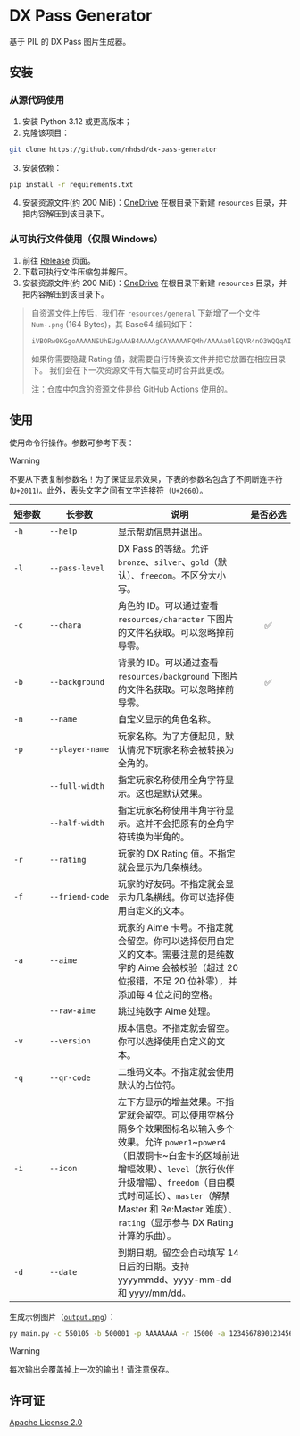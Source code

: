 # DX Pass Generator

基于 PIL 的 DX Pass 图片生成器。

## 安装

### 从源代码使用
1. 安装 Python 3.12 或更高版本；
2. 克隆该项目：
```bash
git clone https://github.com/nhdsd/dx-pass-generator
```
3. 安装依赖：
```bash
pip install -r requirements.txt
```
4. 安装资源文件(约 200 MiB)：[OneDrive](https://1drv.ms/u/c/68dff5f977fb346f/EWVbUaAGXVpNgOnmXDfGwY8BIDpuBi-IrsE2haxx-yK3jg)
   在根目录下新建 `resources` 目录，并把内容解压到该目录下。
   
### 从可执行文件使用（仅限 Windows）
1. 前往 [Release](https://github.com/nhdsd/dx-pass-generator/releases) 页面。
2. 下载可执行文件压缩包并解压。
3. 安装资源文件(约 200 MiB)：[OneDrive](https://1drv.ms/u/c/68dff5f977fb346f/EWVbUaAGXVpNgOnmXDfGwY8BIDpuBi-IrsE2haxx-yK3jg)
   在根目录下新建 `resources` 目录，并把内容解压到该目录下。

> 自资源文件上传后，我们在 `resources/general` 下新增了一个文件 `Num-.png` (164 Bytes)，其 Base64 编码如下：
> ```
> iVBORw0KGgoAAAANSUhEUgAAAB4AAAAgCAYAAAAFQMh/AAAAa0lEQVR4nO3WQQqAIBCF4ZlHZ+mMHbhbtJhoE5W4CJo3Qu8HFyL4ISjo2zpbRShRTTAxMLFrgmmBR90TTAu/g6fegj/mUXDiJdwP9834BE4JOdsKbvPeZ2+EW819x2G5IXl/wWeCaYFHDQLvkCAUuVyokUoAAAAASUVORK5CYII=
> ```
> 如果你需要隐藏 Rating 值，就需要自行转换该文件并把它放置在相应目录下。
> 我们会在下一次资源文件有大幅变动时合并此更改。
>
> 注：仓库中包含的资源文件是给 GitHub Actions 使用的。

## 使用

使用命令行操作。参数可参考下表：
> [!WARNING]
> 不要从下表复制参数名！为了保证显示效果，下表的参数名包含了不间断连字符(`U+2011`)。此外，表头文字之间有文字连接符（`U+2060`）。

| 短⁠参⁠数 | 长⁠参⁠数 | 说⁠明 | 是⁠否⁠必⁠选 |
| --- | --- | --- | :---: |
| `‑h` | `‑‑help` | 显示帮助信息并退出。| |
| `‑l` | `‑‑pass‑level` | DX Pass 的等级。允许 `bronze`、`silver`、`gold`（默认）、`freedom`。不区分大小写。| |
| `‑c` | `‑‑chara` | 角色的 ID。可以通过查看 `resources/character` 下图片的文件名获取。可以忽略掉前导零。| :white_check_mark: |
| `‑b` | `‑‑background` | 背景的 ID。可以通过查看 `resources/background` 下图片的文件名获取。可以忽略掉前导零。 | :white_check_mark: |
| `‑n` | `‑‑name` | 自定义显示的角色名称。| |
| `‑p` | `‑‑player‑name` | 玩家名称。为了方便起见，默认情况下玩家名称会被转换为全角的。| |
| | `‑‑full‑width` | 指定玩家名称使用全角字符显示。这也是默认效果。| |
| | `‑‑half‑width` | 指定玩家名称使用半角字符显示。这并不会把原有的全角字符转换为半角的。| |
| `‑r` | `‑‑rating` | 玩家的 DX Rating 值。不指定就会显示为几条横线。| |
| `‑f` | `‑‑friend‑code` | 玩家的好友码。不指定就会显示为几条横线。你可以选择使用自定义的文本。| |
| `‑a` | `‑‑aime` | 玩家的 Aime 卡号。不指定就会留空。你可以选择使用自定义的文本。需要注意的是纯数字的 Aime 会被校验（超过 20 位报错，不足 20 位补零），并添加每 4 位之间的空格。| |
| | `‑‑raw‑aime` | 跳过纯数字 Aime 处理。| |
| `‑v` | `‑‑version` | 版本信息。不指定就会留空。你可以选择使用自定义的文本。| |
| `‑q` | `‑‑qr‑code` | 二维码文本。不指定就会使用默认的占位符。| |
| `‑i` | `‑‑icon` | 左下方显示的增益效果。不指定就会留空。可以使用空格分隔多个效果图标名以输入多个效果。允许 `power1`\~`power4`（旧版铜卡\~白金卡的区域前进增幅效果）、`level`（旅行伙伴升级增幅）、`freedom`（自由模式时间延长）、`master`（解禁 Master 和 Re:Master 难度）、`rating`（显示参与 DX Rating 计算的乐曲）。| |
| `‑d` | `‑‑date` | 到期日期。留空会自动填写 14 日后的日期。支持 yyyymmdd、yyyy-mm-dd 和 yyyy/mm/dd。| |

生成示例图片（[`output.png`](./output.png)）：
```bash
py main.py -c 550105 -b 500001 -p AAAAAAAA -r 15000 -a 12345678901234567890 -v "[maimaiDX]1.55-0291" -q "C:\7sRef\System256\metaverse\lasthope" -i level master rating -d "20250826"
```

> [!WARNING]
> 每次输出会覆盖掉上一次的输出！请注意保存。

## 许可证

[Apache License 2.0](./LICENSE.txt)
